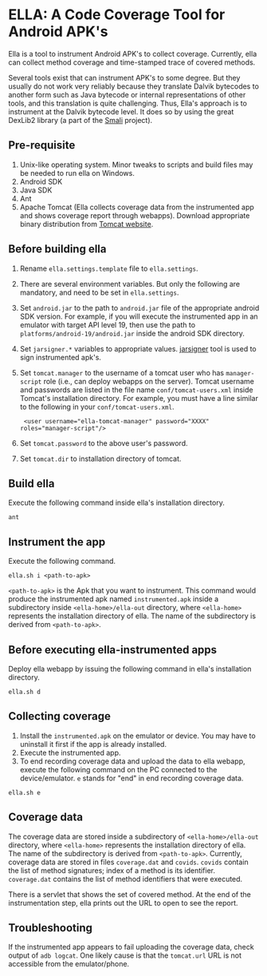 ELLA: A Code Coverage Tool for Android APK's 
====

Ella is a tool to instrument Android APK's to collect
coverage. Currently, ella can collect method coverage and time-stamped trace of covered methods.

Several tools exist that can instrument APK's to some
degree. But they usually do not work very reliably because they
translate Dalvik bytecodes to another form such as Java bytecode or
internal representations of other tools, and this translation is quite
challenging.  Thus, Ella's approach is to instrument at the Dalvik
bytecode level. It does so by using the great DexLib2 library (a part
of the [Smali](https://github.com/JesusFreke/smali) project).

## Pre-requisite
1. Unix-like operating system. Minor tweaks to scripts and build files may be needed to run ella on Windows.
2. Android SDK
3. Java SDK
4. Ant
5. Apache Tomcat (Ella collects coverage data from the instrumented app and shows coverage report
through webapps). Download appropriate binary distribution from [Tomcat website](http://tomcat.apache.org/download-70.cgi).

## Before building ella
1. Rename `ella.settings.template` file to `ella.settings`.
2. There are several environment variables. But only the following are mandatory, and need to be set in `ella.settings`. 
  1. Set `android.jar` to the path to `android.jar` file of the appropriate
android SDK version. For example, if you will execute the instrumented app in an emulator
with target API level 19, then use the path to `platforms/android-19/android.jar` inside the android SDK directory.
  2. Set `jarsigner.*` variables to appropriate values. [jarsigner](http://docs.oracle.com/javase/6/docs/technotes/tools/windows/jarsigner.html) tool is used to sign instrumented apk's.
  3. Set `tomcat.manager` to the username of a tomcat user who has `manager-script` role (i.e., can deploy webapps on the server). Tomcat username and passwords are listed in the file name `conf/tomcat-users.xml` inside Tomcat's installation directory.  For example, you must have a line similar to the following in your `conf/tomcat-users.xml`.

          <user username="ella-tomcat-manager" password="XXXX" roles="manager-script"/>

  4. Set `tomcat.password` to the above user's password. 
  5. Set `tomcat.dir` to installation directory of tomcat. 

## Build ella
Execute the following command inside ella's installation directory.
```
ant 
```

## Instrument the app
Execute the following command.
```
ella.sh i <path-to-apk>
```

`<path-to-apk>` is the Apk that you want to instrument. This command would produce the instrumented apk named `instrumented.apk` inside a subdirectory inside `<ella-home>/ella-out` directory, where `<ella-home>` represents the installation directory of ella. The name of the subdirectory is derived from `<path-to-apk>`.

## Before executing ella-instrumented apps
Deploy ella webapp by issuing the following command in ella's installation directory.
```
ella.sh d
```

## Collecting coverage
1. Install the `instrumented.apk` on the emulator or device. You may have to uninstall it first if the app is already installed.
2. Execute the instrumented app. 
3. To end recording coverage data and upload the data to ella webapp, execute the following command on the PC connected to the device/emulator. `e` stands for "end" in end recording coverage data.
```
ella.sh e
```

## Coverage data

The coverage data are stored inside a subdirectory of `<ella-home>/ella-out` directory, where `<ella-home>` represents the installation directory of ella. The name of the subdirectory is derived from `<path-to-apk>`. Currently, coverage data are stored in files `coverage.dat` and `covids`. `covids` contain the list of method signatures; index of a method is its identifier. `coverage.dat` contains the list of method identifiers that were executed.

There is a servlet that shows the set of covered method. At the end of the instrumentation step, ella prints out the URL to open to see the report.

## Troubleshooting

If the instrumented app appears to fail uploading the coverage data, check output of `adb logcat`. One likely cause is that the `tomcat.url` URL is not accessible from the emulator/phone.